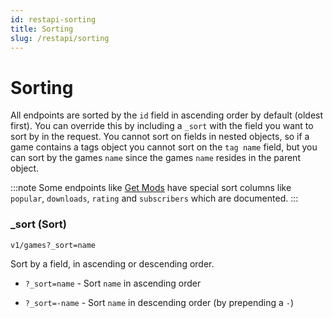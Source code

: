 ```yaml
---
id: restapi-sorting
title: Sorting
slug: /restapi/sorting
---
```


# Sorting

All endpoints are sorted by the `id` field in ascending order by default (oldest first). You can override this by including a `_sort` with the field you want to sort by in the request. You cannot sort on fields in nested objects, so if a game contains a tags object you cannot sort on the `tag name` field, but you can sort by the games `name` since the games `name` resides in the parent object.

:::note
Some endpoints like [Get Mods](/restapi/docs/get-mods) have special sort columns like `popular`, `downloads`, `rating` and `subscribers` which are documented.
:::

### _sort (Sort)

```
v1/games?_sort=name
```

Sort by a field, in ascending or descending order.

- `?_sort=name` - Sort `name` in ascending order

- `?_sort=-name` - Sort `name` in descending order (by prepending a `-`)

